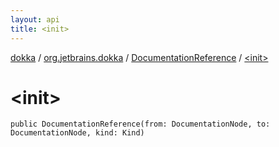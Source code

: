 ```yaml
---
layout: api
title: <init>
---
```

[dokka](../../index.html) / [org.jetbrains.dokka](../index.html) / [DocumentationReference](index.html) / [&lt;init&gt;](_init_.html)


# &lt;init&gt;



```
public DocumentationReference(from: DocumentationNode, to: DocumentationNode, kind: Kind)
```

